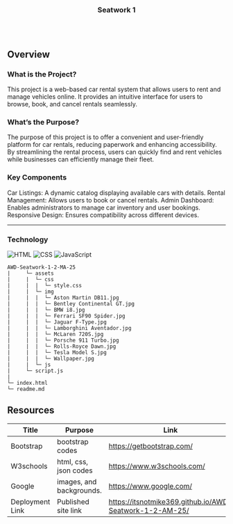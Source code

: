 <a name="readme-top">

<br/>

<br />
<div align="center">
  <a href="https://github.com/ItsnotMike369">
  <!-- TODO: If you want to add logo or banner you can add it here -->
    <img src="">
  </a>
<!-- TODO: Change Title to the name of the title of your Project -->
  <h3 align="center">Seatwork 1</h3>
</div>
<!-- TODO: Make a short description -->
<div align="center">
</div>


<br />
<br />

## Overview

### What is the Project?
This project is a web-based car rental system that allows users to rent and manage vehicles online. It provides an intuitive interface for users to browse, book, and cancel rentals seamlessly.

### What’s the Purpose?
The purpose of this project is to offer a convenient and user-friendly platform for car rentals, reducing paperwork and enhancing accessibility. By streamlining the rental process, users can quickly find and rent vehicles while businesses can efficiently manage their fleet.

### Key Components

Car Listings: A dynamic catalog displaying available cars with details.
Rental Management: Allows users to book or cancel rentals.
Admin Dashboard: Enables administrators to manage car inventory and user bookings.
Responsive Design: Ensures compatibility across different devices.
<hr />


### Technology
<!-- TODO: List of Technology Used -->
![HTML](https://img.shields.io/badge/HTML-E34F26?style=for-the-badge&logo=html5&logoColor=white)
![CSS](https://img.shields.io/badge/CSS-1572B6?style=for-the-badge&logo=css3&logoColor=white)
![JavaScript](https://img.shields.io/badge/JavaScript-F7DF1E?style=for-the-badge&logo=javascript&logoColor=white)

```
AWD-Seatwork-1-2-MA-25
|     └─ assets
|     |  └─ css
|     |  |  └─ style.css
|     |  └─ img
|     |  |  └─ Aston Martin DB11.jpg
|     |  |  └─ Bentley Continental GT.jpg
|     |  |  └─ BMW i8.jpg
|     |  |  └─ Ferrari SF90 Spider.jpg
|     |  |  └─ Jaguar F-Type.jpg
|     |  |  └─ Lamborghini Aventador.jpg
|     |  |  └─ McLaren 720S.jpg
|     |  |  └─ Porsche 911 Turbo.jpg
|     |  |  └─ Rolls-Royce Dawn.jpg
|     |  |  └─ Tesla Model S.jpg
|     |  |  └─ Wallpaper.jpg
|     |  └─ js
|     └─ script.js
|
└─ index.html
└─ readme.md
```

## Resources

<!-- TODO: Add References -->
| Title | Purpose | Link |
|-|-|-|
| Bootstrap | bootstrap codes | https://getbootstrap.com/|
| W3schools | html, css, json codes | https://www.w3schools.com/ |
| Google | images, and backgrounds. | https://www.google.com/ |
| Deployment Link | Published site link | https://itsnotmike369.github.io/AWD-Seatwork-1-2-AM-25/ |
